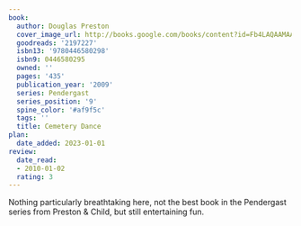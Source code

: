 ```yaml
---
book:
  author: Douglas Preston
  cover_image_url: http://books.google.com/books/content?id=Fb4LAQAAMAAJ&printsec=frontcover&img=1&zoom=1&source=gbs_api
  goodreads: '2197227'
  isbn13: '9780446580298'
  isbn9: 0446580295
  owned: ''
  pages: '435'
  publication_year: '2009'
  series: Pendergast
  series_position: '9'
  spine_color: '#af9f5c'
  tags: ''
  title: Cemetery Dance
plan:
  date_added: 2023-01-01
review:
  date_read:
  - 2010-01-02
  rating: 3
---
```


Nothing particularly breathtaking here, not the best book in the Pendergast series from Preston & Child, but still entertaining fun.
